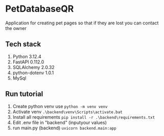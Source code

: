 # PetDatabaseQR
Application for creating pet pages so that if they are lost you can contact the owner

## Tech stack
1. Python 3.12.4
2. FastAPI 0.112.0
3. SQLAlchemy 2.0.32
4. python-dotenv 1.0.1
5. MySql

## Run tutorial
1. Create python venv use `python -m venv venv`
2. Activate venv `.\backend\venv\Scripts\activate.bat`
3. Install all requirements `pip install -r .\backend\requirements.txt`
4. Edit .env file in "backend" (inputyour values)
5. run main.py (backend) `uvicorn backend.main:app`
